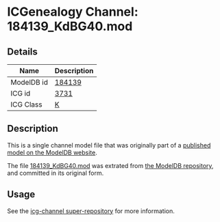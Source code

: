 # ICGenealogy Channel: 184139\_KdBG40.mod

## Details

Name | Description
---- | -----------
ModelDB id | [184139](http://senselab.med.yale.edu/ModelDB/ShowModel.cshtml?model=184139)
ICG id | [3731](http://icg.neurotheory.ox.ac.uk/channels/1/3731)
ICG Class | [K](http://icg.neurotheory.ox.ac.uk/channels/1)

## Description

This is a single channel model file that was originally part of a [published model on the ModelDB website](http://senselab.med.yale.edu/mModelDB/ShowModel.cshtml?model=184139).

The file [184139\_KdBG40.mod](184139_KdBG40.mod) was extrated from [the ModelDB repository](http://senselab.med.yale.edu/ModelDB/ShowModel.cshtml?model=184139), and committed in its original form.

## Usage

See the [icg-channel super-repository](https://github.com/icgenealogy/icg-channels) for more information.